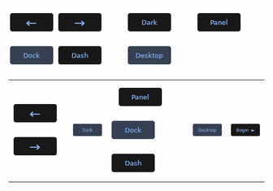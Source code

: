 [![Back](../btn/button_back_on.png)](https://github.com/pl453s/linux-mint-gnome/blob/main/tour/tour.md#interactive-tour-2lms)
[![Next](../btn/button_next_on.png)](https://github.com/pl453s/linux-mint-gnome/blob/main/tour/tour.md#interactive-tour-4lms)
&emsp;&emsp;&emsp;[![Dark](../btn/button_dark_off.png)](https://github.com/pl453s/linux-mint-gnome/blob/main/tour/tour.md#interactive-tour-3dms)
&emsp;&emsp;&emsp;[![Panel](../btn/button_panel_off.png)](https://github.com/pl453s/linux-mint-gnome/blob/main/tour/tour.md#interactive-tour-3lws)
[![Dock](../btn/button_dock_on.png)](https://github.com/pl453s/linux-mint-gnome/blob/main/tour/tour.md#interactive-tour-3lms)
[![Dash](../btn/button_dash_off.png)](https://github.com/pl453s/linux-mint-gnome/blob/main/tour/tour.md#interactive-tour-3lgs)
&emsp;&emsp;&emsp;[![Icons](../btn/button_icons_on.png)](https://github.com/pl453s/linux-mint-gnome/blob/main/tour/tour.md#interactive-tour-3lmh)

<table>
  <tbody>
    <tr>
      <td> &emsp;<a href=""><img src="../btn/button_back_on.png"></a> <a href=""><img src="../btn/button_next_on.png"></a>&emsp; </td>
      <td> &emsp;<a href=""><img src="../btn/button_dark_on.png"></a>&emsp; </td>
      <td> &emsp;<a href=""><img src="../btn/button_panel_off.png"></a> <a href=""><img src="../btn/button_dock_on.png"></a> <a href=""><img src="../btn/button_dash_off.png"></a>&emsp; </td>
      <td> &emsp;<a href=""><img src="../btn/button_icons_on.png"></a>&emsp; </td>
      <td> &emsp;<a href=""><img src="../btn/button_begin.png"></a>&emsp; </td>
    </tr>
  </tbody>
</table>
